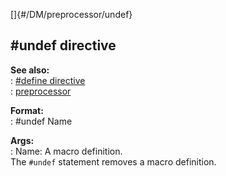 []{#/DM/preprocessor/undef}    
## #undef directive    
**See also:**    
:   [#define directive](/ref/DM/preprocessor/define)    
:   [preprocessor](/ref/DM/preprocessor)    
<!-- -->    
**Format:**    
:   #undef Name    
<!-- -->    
**Args:**    
:   Name: A macro definition.    
The `#undef` statement removes a macro definition.  